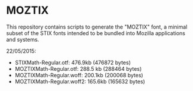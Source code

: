 # MOZTIX

This repository contains scripts to generate the "MOZTIX" font, a minimal subset
of the STIX fonts intended to be bundled into Mozilla applications and systems.

22/05/2015:

* STIXMath-Regular.otf: 476.9kb (476872 bytes)
* MOZTIXMath-Regular.otf: 288.5 kb (288464 bytes)
* MOZTIXMath-Regular.woff: 200.1kb (200068 bytes)
* MOZTIXMath-Regular.woff2: 165.6kb (165632 bytes)
